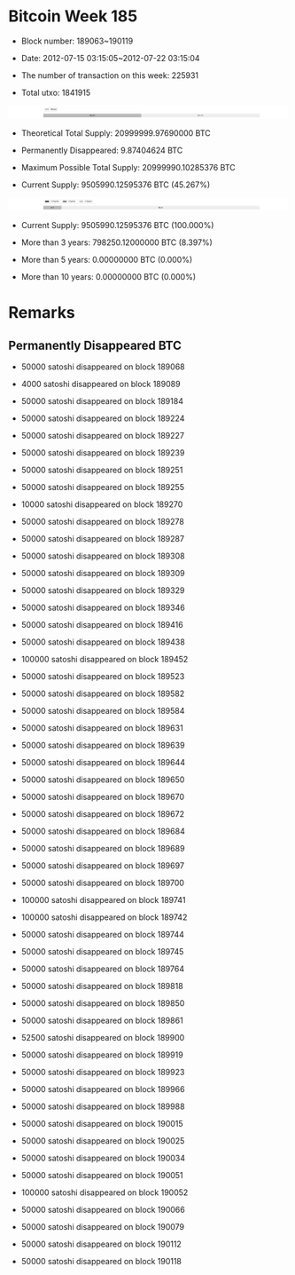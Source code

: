 # Bitcoin Week 185

- Block number: 189063~190119

- Date: 2012-07-15 03:15:05~2012-07-22 03:15:04

- The number of transaction on this week: 225931

- Total utxo: 1841915

![](../images/mined_week185.png)

- Theoretical Total Supply: 20999999.97690000 BTC

- Permanently Disappeared: 9.87404624 BTC

- Maximum Possible Total Supply: 20999990.10285376 BTC

- Current Supply: 9505990.12595376 BTC (45.267%)

![](../images/year_week185.png)


- Current Supply: 9505990.12595376 BTC (100.000%)

- More than 3 years: 798250.12000000 BTC (8.397%)

- More than 5 years: 0.00000000 BTC (0.000%)

- More than 10 years: 0.00000000 BTC (0.000%)

# Remarks

## Permanently Disappeared BTC

- 50000 satoshi disappeared on block 189068

- 4000 satoshi disappeared on block 189089

- 50000 satoshi disappeared on block 189184

- 50000 satoshi disappeared on block 189224

- 50000 satoshi disappeared on block 189227

- 50000 satoshi disappeared on block 189239

- 50000 satoshi disappeared on block 189251

- 50000 satoshi disappeared on block 189255

- 10000 satoshi disappeared on block 189270

- 50000 satoshi disappeared on block 189278

- 50000 satoshi disappeared on block 189287

- 50000 satoshi disappeared on block 189308

- 50000 satoshi disappeared on block 189309

- 50000 satoshi disappeared on block 189329

- 50000 satoshi disappeared on block 189346

- 50000 satoshi disappeared on block 189416

- 50000 satoshi disappeared on block 189438

- 100000 satoshi disappeared on block 189452

- 50000 satoshi disappeared on block 189523

- 50000 satoshi disappeared on block 189582

- 50000 satoshi disappeared on block 189584

- 50000 satoshi disappeared on block 189631

- 50000 satoshi disappeared on block 189639

- 50000 satoshi disappeared on block 189644

- 50000 satoshi disappeared on block 189650

- 50000 satoshi disappeared on block 189670

- 50000 satoshi disappeared on block 189672

- 50000 satoshi disappeared on block 189684

- 50000 satoshi disappeared on block 189689

- 50000 satoshi disappeared on block 189697

- 50000 satoshi disappeared on block 189700

- 100000 satoshi disappeared on block 189741

- 100000 satoshi disappeared on block 189742

- 50000 satoshi disappeared on block 189744

- 50000 satoshi disappeared on block 189745

- 50000 satoshi disappeared on block 189764

- 50000 satoshi disappeared on block 189818

- 50000 satoshi disappeared on block 189850

- 50000 satoshi disappeared on block 189861

- 52500 satoshi disappeared on block 189900

- 50000 satoshi disappeared on block 189919

- 50000 satoshi disappeared on block 189923

- 50000 satoshi disappeared on block 189966

- 50000 satoshi disappeared on block 189988

- 50000 satoshi disappeared on block 190015

- 50000 satoshi disappeared on block 190025

- 50000 satoshi disappeared on block 190034

- 50000 satoshi disappeared on block 190051

- 100000 satoshi disappeared on block 190052

- 50000 satoshi disappeared on block 190066

- 50000 satoshi disappeared on block 190079

- 50000 satoshi disappeared on block 190112

- 50000 satoshi disappeared on block 190118

